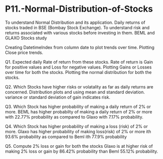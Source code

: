 # P11.-Normal-Distribution-of-Stocks
To understand Normal Distribution and its application.
Daily returns of stocks traded in BSE (Bombay Stock Exchange).
To understand risk and returns associated with various stocks before investing in them.
BEML and GLAXO Stocks study

Creating DatetimeIndex from column date to plot trends over time.
Plotting Close price trends.

Q1. Expected daily Rate of return from these stocks.
Rate of return is Gain for positive values and Loss for negative values.
Plotting Gains or Losses over time for both the stocks.
Plotting the normal distribution for both the stocks.

Q2. Which Stocks have higher risks or volatality as far as daily returns are concerned.
Distribution plots and using mean and standard deviation.
variance or standard deviation of gain indicates risk.

Q3. Which Stock has higher probability of making a daily return of 2% or more.
BEML has higher probabilty of making a daily return of 2% or more with 22.77% probability as compared to Glaxo with 7.17% probability.

Q4. Which Stock has higher probability of making a loss (risk) of 2% or more.
Glaxo has higher probability of making loss(risk) of 2% or more ith 93.6% probability as compared to Beml ith 77.9% probability 

Q5. Compute 2% loss or gain for both the stocks
Glaxo is at higher risk of making 2% loss or gain by 86.42% probability than Beml 55.12% probability.

